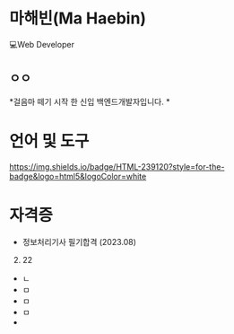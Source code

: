 # 마해빈(Ma Haebin)
💻Web Developer
## ㅇㅇ
*걸음마 떼기 시작 한 신입 백엔드개발자입니다.
*

# 언어 및 도구
https://img.shields.io/badge/HTML-239120?style=for-the-badge&logo=html5&logoColor=white

# 자격증

* 정보처리기사 필기합격 (2023.08)
2. 22
* ㄴ
* ㅁ
* ㅁ
* ㅁ
* 
